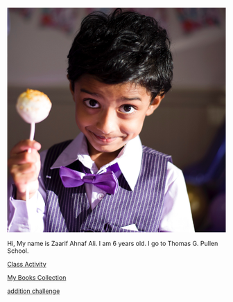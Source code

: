 
![Zaarif](zaarif_profile.png)


Hi, My name is Zaarif Ahnaf Ali. I am 6 years old. I go to Thomas G. Pullen School.  

[Class Activity](class_activity.md)

[My Books Collection](books_collection.md)

[addition challenge](https://yousuf28.github.io/addition_challenge/)

